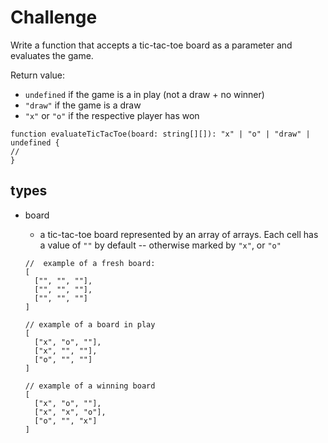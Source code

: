 # Challenge

Write a function that accepts a tic-tac-toe board as a parameter and evaluates the game.

Return value:

- `undefined` if the game is a in play (not a draw + no winner)
- `"draw"` if the game is a draw
- `"x"` or `"o"` if the respective player has won

```
function evaluateTicTacToe(board: string[][]): "x" | "o" | "draw" | undefined {
//
}
```

## types

- board

  - a tic-tac-toe board represented by an array of arrays. Each cell has a value of `""` by default -- otherwise marked by `"x"`, or `"o"`

  ```
  //  example of a fresh board:
  [
    ["", "", ""],
    ["", "", ""],
    ["", "", ""]
  ]
  ```

  ```
  // example of a board in play
  [
    ["x", "o", ""],
    ["x", "", ""],
    ["o", "", ""]
  ]
  ```

  ```
  // example of a winning board
  [
    ["x", "o", ""],
    ["x", "x", "o"],
    ["o", "", "x"]
  ]
  ```
